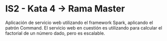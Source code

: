 # IS2 - Kata 4 -> Rama Master
Aplicación de servicio web utilizando el framework Spark, aplicando el patrón Command. 
El servicio web en cuestión es utilizando para calcular el factorial de un número dado, pero es escalable.

